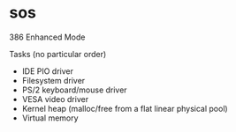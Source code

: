 # sos
386 Enhanced Mode

Tasks (no particular order)
- IDE PIO driver
- Filesystem driver
- PS/2 keyboard/mouse driver
- VESA video driver
- Kernel heap (malloc/free from a flat linear physical pool)
- Virtual memory
